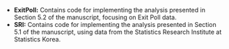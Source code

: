 - **ExitPoll:** Contains code for implementing the analysis presented in Section 5.2 of the manuscript, focusing on Exit Poll data.  
- **SRI:** Contains code for implementing the analysis presented in Section 5.1 of the manuscript, using data from the Statistics Research Institute at Statistics Korea.
